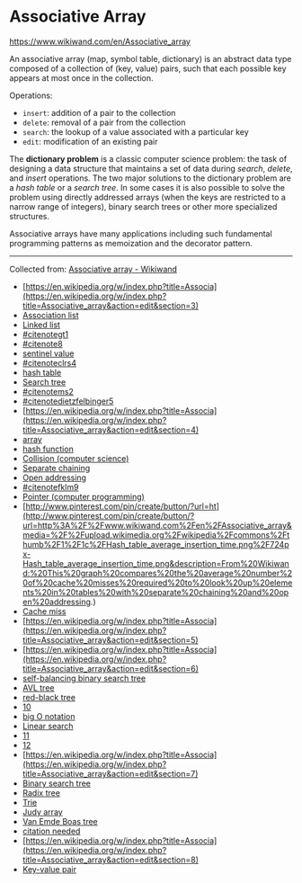 # Associative Array

https://www.wikiwand.com/en/Associative_array

An associative array (map, symbol table, dictionary) is an abstract data type composed of a collection of (key, value) pairs, such that each possible key appears at most once in the collection.

Operations:
- `insert`: addition of a pair to the collection
- `delete`: removal of a pair from the collection
- `search`: the lookup of a value associated with a particular key
- `edit`: modification of an existing pair

The __dictionary problem__ is a classic computer science problem: the task of designing a data structure that maintains a set of data during _search_, _delete_, and _insert_ operations. The two major solutions to the dictionary problem are a _hash table_ or a _search tree_. In some cases it is also possible to solve the problem using directly addressed arrays (when the keys are restricted to a narrow range of integers), binary search trees or other more specialized structures.

Associative arrays have many applications including such fundamental programming patterns as memoization and the decorator pattern.



---

Collected from: [Associative array - Wikiwand](https://www.wikiwand.com/en/Associative_array)


- [https://en.wikipedia.org/w/index.php?title=Associa](https://en.wikipedia.org/w/index.php?title=Associative_array&action=edit&section=3)
- [Association list](https://www.wikiwand.com/en/Association_list)
- [Linked list](https://www.wikiwand.com/en/Linked_list)
- [#citenotegt1](https://www.wikiwand.com/en/Associative_array#citenotegt1)
- [#citenote8](https://www.wikiwand.com/en/Associative_array#citenote8)
- [sentinel value](https://www.wikiwand.com/en/Sentinel_value)
- [#citenoteclrs4](https://www.wikiwand.com/en/Associative_array#citenoteclrs4)
- [hash table](https://www.wikiwand.com/en/Hash_table)
- [Search tree](https://www.wikiwand.com/en/Search_tree)
- [#citenotems2](https://www.wikiwand.com/en/Associative_array#citenotems2)
- [#citenotedietzfelbinger5](https://www.wikiwand.com/en/Associative_array#citenotedietzfelbinger5)
- [https://en.wikipedia.org/w/index.php?title=Associa](https://en.wikipedia.org/w/index.php?title=Associative_array&action=edit&section=4)
- [array](https://www.wikiwand.com/en/Array_data_structure)
- [hash function](https://www.wikiwand.com/en/Hash_function)
- [Collision (computer science)](https://www.wikiwand.com/en/Collision_(computer_science))
- [Separate chaining](https://www.wikiwand.com/en/Separate_chaining)
- [Open addressing](https://www.wikiwand.com/en/Open_addressing)
- [#citenotefklm9](https://www.wikiwand.com/en/Associative_array#citenotefklm9)
- [Pointer (computer programming)](https://www.wikiwand.com/en/Pointer_(computer_programming))
- [http://www.pinterest.com/pin/create/button/?url=ht](http://www.pinterest.com/pin/create/button/?url=http%3A%2F%2Fwww.wikiwand.com%2Fen%2FAssociative_array&media=%2F%2Fupload.wikimedia.org%2Fwikipedia%2Fcommons%2Fthumb%2F1%2F1c%2FHash_table_average_insertion_time.png%2F724px-Hash_table_average_insertion_time.png&description=From%20Wikiwand:%20This%20graph%20compares%20the%20average%20number%20of%20cache%20misses%20required%20to%20look%20up%20elements%20in%20tables%20with%20separate%20chaining%20and%20open%20addressing.)
- [Cache miss](https://www.wikiwand.com/en/Cache_miss)
- [https://en.wikipedia.org/w/index.php?title=Associa](https://en.wikipedia.org/w/index.php?title=Associative_array&action=edit&section=5)
- [https://en.wikipedia.org/w/index.php?title=Associa](https://en.wikipedia.org/w/index.php?title=Associative_array&action=edit&section=6)
- [self-balancing binary search tree](https://www.wikiwand.com/en/Self-balancing_binary_search_tree)
- [AVL tree](https://www.wikiwand.com/en/AVL_tree)
- [red-black tree](https://www.wikiwand.com/en/Red-black_tree)
- [10](https://www.wikiwand.com/en/Associative_array#citenote10)
- [big O notation](https://www.wikiwand.com/en/Big_O_notation)
- [Linear search](https://www.wikiwand.com/en/Linear_search)
- [11](https://www.wikiwand.com/en/Associative_array#citenoteknuth11)
- [12](https://www.wikiwand.com/en/Associative_array#citenote12)
- [https://en.wikipedia.org/w/index.php?title=Associa](https://en.wikipedia.org/w/index.php?title=Associative_array&action=edit&section=7)
- [Binary search tree](https://www.wikiwand.com/en/Binary_search_tree)
- [Radix tree](https://www.wikiwand.com/en/Radix_tree)
- [Trie](https://www.wikiwand.com/en/Trie)
- [Judy array](https://www.wikiwand.com/en/Judy_array)
- [Van Emde Boas tree](https://www.wikiwand.com/en/Van_Emde_Boas_tree)
- [citation needed](https://www.wikiwand.com/en/Wikipedia:Citation_needed)
- [https://en.wikipedia.org/w/index.php?title=Associa](https://en.wikipedia.org/w/index.php?title=Associative_array&action=edit&section=8)
- [Key-value pair](https://www.wikiwand.com/en/Key-value_pair)
